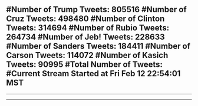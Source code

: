 #Number of Trump Tweets: 805516
#Number of Cruz Tweets: 498480
#Number of Clinton Tweets: 314694
#Number of Rubio Tweets: 264734
#Number of Jeb! Tweets: 228633
#Number of Sanders Tweets: 184411
#Number of Carson Tweets: 114072
#Number of Kasich Tweets: 90995
#Total Number of Tweets:  
#Current Stream Started at Fri Feb 12 22:54:01 MST
---
---
---
